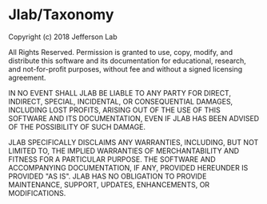 # Jlab/Taxonomy

Copyright (c) 2018 Jefferson Lab

All Rights Reserved. 
Permission is granted to use, copy, modify, and distribute this software and its
documentation for educational, research, and not-for-profit purposes,
without fee and without a signed licensing agreement.

IN NO EVENT SHALL JLAB BE LIABLE TO ANY PARTY FOR DIRECT, INDIRECT, SPECIAL,
INCIDENTAL, OR CONSEQUENTIAL DAMAGES, INCLUDING LOST PROFITS, ARISING OUT OF
THE USE OF THIS SOFTWARE AND ITS DOCUMENTATION, EVEN IF JLAB HAS BEEN ADVISED
OF THE POSSIBILITY OF SUCH DAMAGE.

JLAB SPECIFICALLY DISCLAIMS ANY WARRANTIES, INCLUDING, BUT NOT LIMITED TO,
THE IMPLIED WARRANTIES OF MERCHANTABILITY AND FITNESS FOR A PARTICULAR
PURPOSE. THE SOFTWARE AND ACCOMPANYING DOCUMENTATION, IF ANY, PROVIDED
HEREUNDER IS PROVIDED "AS IS". JLAB HAS NO OBLIGATION TO PROVIDE MAINTENANCE,
SUPPORT, UPDATES, ENHANCEMENTS, OR MODIFICATIONS.